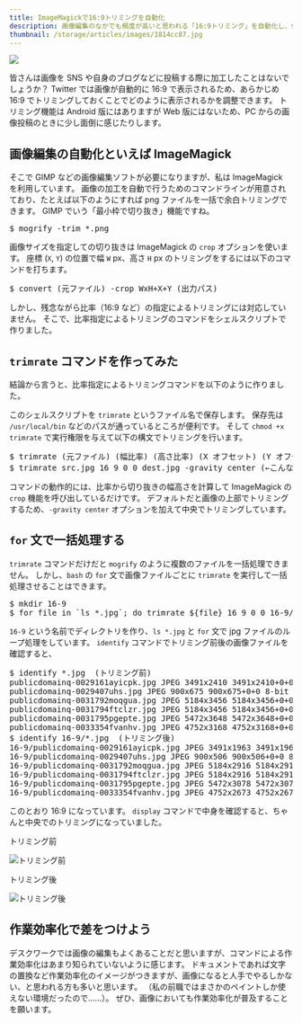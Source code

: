 ```yaml
---
title: ImageMagickで16:9トリミングを自動化
description: 画像編集のなかでも頻度が高いと思われる「16:9トリミング」を自動化し、作業効率アップを図る方法を紹介します。
thumbnail: /storage/articles/images/1814cc87.jpg
---
```


<picture>
  <source type="image/webp" srcset="/storage/articles/images/1814cc87.webp 1x, /storage/articles/images/21c8af6c.webp 2x">
  <img src="/storage/articles/images/1814cc87.jpg" srcset="/storage/articles/images/21c8af6c.jpg 2x">
</picture>

皆さんは画像を SNS や自身のブログなどに投稿する際に加工したことはないでしょうか？
Twitter では画像が自動的に 16:9 で表示されるため、あらかじめ 16:9 でトリミングしておくことでどのように表示されるかを調整できます。
トリミング機能は Android 版にはありますが Web 版にはないため、PC からの画像投稿のときに少し面倒に感じたりします。

<ol class="table-of-contents"></ol>

<script async src="https://pagead2.googlesyndication.com/pagead/js/adsbygoogle.js"></script>
<!-- ディスプレイ広告 -->
<!-- textlint-disable -->

<ins class="adsbygoogle"
    style="display:block"
    data-ad-client="ca-pub-7008780049786244"
    data-ad-slot="5063315418"
    data-ad-format="auto"
    data-full-width-responsive="true"></ins>

<!-- textlint-enable -->

<script>(adsbygoogle = window.adsbygoogle || []).push({});</script>

## 画像編集の自動化といえば ImageMagick

そこで GIMP などの画像編集ソフトが必要になりますが、私は ImageMagick を利用しています。
画像の加工を自動で行うためのコマンドラインが用意されており、たとえば以下のようにすれば png ファイルを一括で余白トリミングできます。
GIMP でいう「最小枠で切り抜き」機能ですね。

<pre class="prettyprint">
$ mogrify -trim *.png
</pre>

画像サイズを指定しての切り抜きは ImageMagick の `crop` オプションを使います。
座標 (`X`, `Y`) の位置で幅 `W` px、高さ `H` px のトリミングをするには以下のコマンドを打ちます。

<pre class="prettyprint">
$ convert (元ファイル) -crop WxH+X+Y (出力パス)
</pre>

しかし、残念ながら比率（16:9 など）の指定によるトリミングには対応していません。
そこで、比率指定によるトリミングのコマンドをシェルスクリプトで作りました。

## `trimrate` コマンドを作ってみた

結論から言うと、比率指定によるトリミングコマンドを以下のように作りました。

<script src="https://gist.github.com/Hato6502/dc46fd6108301ed9106da67db6768ec9.js"></script>

このシェルスクリプトを `trimrate` というファイル名で保存します。
保存先は `/usr/local/bin` などのパスが通っているところが便利です。
そして `chmod +x trimrate` で実行権限を与えて以下の構文でトリミングを行います。

<pre class="prettyprint">
$ trimrate (元ファイル) (幅比率) (高さ比率) (X オフセット) (Y オフセット) (出力パス) [(ImageMagick オプション)]
$ trimrate src.jpg 16 9 0 0 dest.jpg -gravity center (←こんな感じ)
</pre>

コマンドの動作的には、比率から切り抜きの幅高さを計算して ImageMagick の `crop` 機能を呼び出しているだけです。
デフォルトだと画像の上部でトリミングするため、`-gravity center` オプションを加えて中央でトリミングしています。

## `for` 文で一括処理する

`trimrate` コマンドだけだと `mogrify` のように複数のファイルを一括処理できません。
しかし、`bash` の `for` 文で画像ファイルごとに `trimrate` を実行して一括処理させることはできます。

<pre class="prettyprint">
$ mkdir 16-9
$ for file in `ls *.jpg`; do trimrate ${file} 16 9 0 0 16-9/${file} -gravity center; done
</pre>

`16-9` という名前でディレクトリを作り、`ls *.jpg` と `for` 文で jpg ファイルのループ処理をしています。
`identify` コマンドでトリミング前後の画像ファイルを確認すると、

<pre class="prettyprint">
$ identify *.jpg  (トリミング前)
publicdomainq-0029161ayicpk.jpg JPEG 3491x2410 3491x2410+0+0 8-bit sRGB 1.476MB 0.030u 0:00.020
publicdomainq-0029407uhs.jpg JPEG 900x675 900x675+0+0 8-bit sRGB 111KB 0.010u 0:00.009
publicdomainq-0031792moqgua.jpg JPEG 5184x3456 5184x3456+0+0 8-bit sRGB 3.616MB 0.000u 0:00.000
publicdomainq-0031794ftclzr.jpg JPEG 5184x3456 5184x3456+0+0 8-bit sRGB 5.388MB 0.280u 0:00.289
publicdomainq-0031795pgepte.jpg JPEG 5472x3648 5472x3648+0+0 8-bit sRGB 5.073MB 0.000u 0:00.000
publicdomainq-0033354fvanhv.jpg JPEG 4752x3168 4752x3168+0+0 8-bit sRGB 5.697MB 0.280u 0:00.269
$ identify 16-9/*.jpg  (トリミング後)
16-9/publicdomainq-0029161ayicpk.jpg JPEG 3491x1963 3491x1963+0+0 8-bit sRGB 1.462MB 0.010u 0:00.019
16-9/publicdomainq-0029407uhs.jpg JPEG 900x506 900x506+0+0 8-bit sRGB 112KB 0.000u 0:00.000
16-9/publicdomainq-0031792moqgua.jpg JPEG 5184x2916 5184x2916+0+0 8-bit sRGB 3.468MB 0.000u 0:00.000
16-9/publicdomainq-0031794ftclzr.jpg JPEG 5184x2916 5184x2916+0+0 8-bit sRGB 5.783MB 0.000u 0:00.000
16-9/publicdomainq-0031795pgepte.jpg JPEG 5472x3078 5472x3078+0+0 8-bit sRGB 5.342MB 0.000u 0:00.000
16-9/publicdomainq-0033354fvanhv.jpg JPEG 4752x2673 4752x2673+0+0 8-bit sRGB 5.354MB 0.010u 0:00.000
</pre>

このとおり 16:9 になっています。
`display` コマンドで中身を確認すると、ちゃんと中央でのトリミングになっていました。

トリミング前
<picture>

  <source type="image/webp" srcset="/storage/articles/images/1d1900bc.webp 1x">
  <img src="/storage/articles/images/1d1900bc.png" alt="トリミング前">
</picture>

トリミング後
<picture>

  <source type="image/webp" srcset="/storage/articles/images/c355feaf.webp 1x">
  <img src="/storage/articles/images/c355feaf.png" alt="トリミング後">
</picture>

## 作業効率化で差をつけよう

デスクワークでは画像の編集もよくあることだと思いますが、コマンドによる作業効率化はあまり知られていないように感じます。
ドキュメントであれば文字の置換など作業効率化のイメージがつきますが、画像になると人手でやるしかない、と思われる方も多いと思います。
（私の前職ではまさかのペイントしか使えない環境だったので……）。
ぜひ、画像においても作業効率化が普及することを願います。
